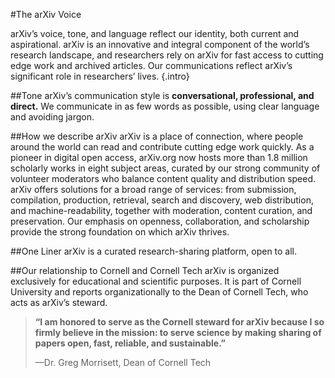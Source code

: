 #The arXiv Voice

arXiv’s voice, tone, and language reflect our identity, both current and aspirational. arXiv is an innovative and integral component of the world’s research landscape, and researchers rely on arXiv for fast access to cutting edge work and archived articles. Our communications reflect arXiv’s significant role in researchers’ lives.
{.intro}

##Tone
arXiv’s communication style is **conversational, professional, and direct.** We communicate in as few words as possible, using clear language and avoiding jargon.

##How we describe arXiv
arXiv is a place of connection, where people around the world can read and contribute cutting edge work quickly. As a pioneer in digital open access, arXiv.org now hosts more than 1.8 million scholarly works in eight subject areas, curated by our strong community of volunteer moderators who balance content quality and distribution speed. arXiv offers solutions for a broad range of services: from submission, compilation, production, retrieval, search and discovery, web distribution, and machine-readability, together with moderation, content curation, and preservation. Our emphasis on openness, collaboration, and scholarship provide the strong foundation on which arXiv thrives.  

##One Liner
arXiv is a curated research-sharing platform, open to all.

##Our relationship to Cornell and Cornell Tech
arXiv is organized exclusively for educational and scientific purposes. It is part of Cornell University and reports organizationally to the Dean of Cornell Tech, who acts as arXiv’s steward.

> **“I am honored to serve as the Cornell steward for arXiv because I so firmly believe in the mission: to serve science by making sharing of papers open, fast, reliable, and sustainable.”**
>
> —Dr. Greg Morrisett, Dean of Cornell Tech
